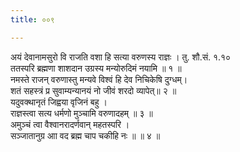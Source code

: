```yaml
---
title: ००९

---
```

अयं देवानामसुरो वि राजति वशा हि सत्या वरुणस्य राज्ञः । तु. शौ.सं. १.१०  
ततस्परि ब्रह्मणा शाशदान उग्रस्य मन्योरुदिमं नयामि ॥ १ ॥  
नमस्ते राजन् वरुणास्तु मन्यवे विश्वं हि देव निचिकेषि दुग्धम्।  
शतं सहस्त्रं प्र सुवाम्यन्यानयं नो जीवं शरदो व्यापेत्॥ २ ॥  
यदुवक्थानृतं जिह्वया वृजिनं बहु ।  
राज्ञस्त्वा सत्य धर्मणो मुञ्चामि वरुणादहम् ॥ ३ ॥  
अमुञ्चं त्वा वैश्वानरादर्णवान् महतस्परि ।  
सञ्जातानुग्र आा वद ब्रह्म चाप चकीहि नः ॥ ॥ ४ ॥  